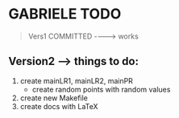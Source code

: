 # GABRIELE TODO

> Vers1 COMMITTED ----> works

## Version2 --> things to do:
1. create mainLR1, mainLR2, mainPR
    - create random points with random values
2. create new Makefile
3. create docs with LaTeX
